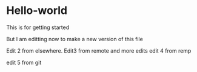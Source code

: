 # Hello-world
This is for getting started

But I am editting now to make a new version of this file

Edit 2 from elsewhere.
Edit3 from remote and more edits
edit 4 from remp

edit 5 from git
